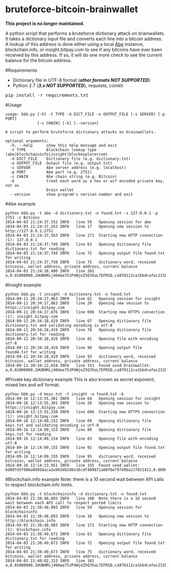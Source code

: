 bruteforce-bitcoin-brainwallet
==============================

<b>This project is no longer maintained.</b>

A python script that performs a bruteforce dictionary attack on brainwallets. It takes a dictionary input file and converts each line into a bitcoin address. A lookup of this address is done either using a local [Abe](https://github.com/jtobey/bitcoin-abe)
 instance, blockchain.info, or insight.bitpay.com to see if any bitcoins have ever been received by this address. If so, it will do one more check
 to see the current balance for the bitcoin address.

#Requirements
* Dictionary file in UTF-8 format (***other formats NOT SUPPORTED***)
* Python 2.7 (***3.x NOT SUPPORTED***), requests, coinkit
<pre>
pip install -r requirements.txt
</pre>

#Usage
```
usage: bbb.py [-h] -t TYPE -d DICT_FILE -o OUTPUT_FILE [-s SERVER] [-p PORT]
              [-c CHAIN] [-k] [--version]

A script to perform bruteforce dictionary attacks on brainwallets.

optional arguments:
  -h, --help      show this help message and exit
  -t TYPE         Blockchain lookup type (abe|blockchaininfo|insight|blockexplorercom)
  -d DICT_FILE    Dictionary file (e.g. dictionary.txt)
  -o OUTPUT_FILE  Output file (e.g. output.txt)
  -s SERVER       Abe server address (e.g. localhost)
  -p PORT         Abe port (e.g. 2751)
  -c CHAIN        Abe chain string (e.g. Bitcoin)
  -k              treat each word as a hex or wif encoded private key, not as
                  brain wallet
  --version       show program's version number and exit
```

#Abe example
```
python bbb.py -t abe -d dictionary.txt -o found.txt -s 127.0.0.1 -p 2751 -c Bitcoin
2014-04-03 21:24:37,552 INFO   line 59   Opening session for abe
2014-04-03 21:24:37,552 INFO   line 17   Opening new session to http://127.0.0.1:2751
2014-04-03 21:24:37,563 INFO   line 171  Starting new HTTP connection (1): 127.0.0.1
2014-04-03 21:24:37,749 INFO   line 63   Opening dictionary file dictionary.txt for reading
2014-04-03 21:24:37,749 INFO   line 72   Opening output file found.txt for writing
2014-04-03 21:24:37,750 INFO   line 75   dictionary word, received bitcoins, wallet address, private address, current balance
2014-04-03 21:24:38,490 INFO   line 101  a,0.01000000,1HUBHMij46Hae75JPdWjeZ5Q7KaL7EFRSD,ca978112ca1bbdcafac231b39a23dc4da786eff8147c4e72b9807785afee48bb,0.00000000
```

#Insight example
```
python bbb.py -t insight -d dictionary.txt -o found.txt
2014-09-11 20:34:17,863 INFO   line 62   Opening session for insight
2014-09-11 20:34:17,863 INFO   line 20   Opening new session to https://insight.bitpay.com
2014-09-11 20:34:17,876 INFO   line 696  Starting new HTTPS connection (1): insight.bitpay.com
2014-09-11 20:34:18,419 INFO   line 67   Opening dictionary file dictionary.txt and validating encoding is utf-8
2014-09-11 20:34:18,419 INFO   line 78   Opening dictionary file dictionary.txt for reading
2014-09-11 20:34:18,419 INFO   line 81   Opening file with encoding utf-8
2014-09-11 20:34:18,419 INFO   line 90   Opening output file found4.txt for writing
2014-09-11 20:34:18,419 INFO   line 93   dictionary word, received bitcoins, wallet address, private address, current balance
2014-09-11 20:34:22,654 INFO   line 153  Found used brainwallet: a,0.01000000,1HUBHMij46Hae75JPdWjeZ5Q7KaL7EFRSD,ca978112ca1bbdcafac231b39a23dc4da786eff8147c4e72b9807785afee48bb,0.00000000

```

#Private key dictionary example
    This is also known as secret exponent, mixed hex and wif format.
```
python bbb.py -d keys.txt -t insight -o found.txt -k
2014-09-16 12:13:55,301 INFO   line 64   Opening session for insight
2014-09-16 12:13:55,301 INFO   line 20   Opening new session to https://insight.bitpay.com
2014-09-16 12:13:55,338 INFO   line 696  Starting new HTTPS connection (1): insight.bitpay.com
2014-09-16 12:14:09,152 INFO   line 69   Opening dictionary file keys.txt and validating encoding is utf-8
2014-09-16 12:14:09,153 INFO   line 80   Opening dictionary file keys.txt for reading
2014-09-16 12:14:09,154 INFO   line 83   Opening file with encoding utf-8
2014-09-16 12:14:09,155 INFO   line 92   Opening output file found.txt for writing
2014-09-16 12:14:09,155 INFO   line 95   dictionary word, received bitcoins, wallet address, private address, current balance
2014-09-16 12:14:23,951 INFO   line 155  Found used wallet: 6d88fd5f906a89858aca2a963d82d6e36cdf409871a88f6e79749ba21f021421,0.00005460,18XHQxYKXeXdiJzi5Z5XTojzeY3xHAoLCA,6d88fd5f906a89858aca2a963d82d6e36cdf409871a88f6e79749ba21f021421,0.00000000
```

#Blockchain.info example
    Note: there is a 10 second wait between API calls to respect blockchain.info limits.
```
python bbb.py -t blockchaininfo -d dictionary.txt -o found.txt
2014-04-03 21:38:48,893 INFO   line 100  Note there is a 10 second wait between each API call to respect posted limits
2014-04-03 21:38:48,893 INFO   line 59   Opening session for blockchaininfo
2014-04-03 21:38:48,893 INFO   line 18   Opening new session to http://blockchain.info
2014-04-03 21:38:48,903 INFO   line 171  Starting new HTTP connection (1): blockchain.info
2014-04-03 21:38:49,672 INFO   line 63   Opening dictionary file dictionary.txt for reading
2014-04-03 21:38:49,673 INFO   line 72   Opening output file found.txt for writing
2014-04-03 21:38:49,673 INFO   line 75   dictionary word, received bitcoins, wallet address, private address, current balance
2014-04-03 21:40:02,313 INFO   line 101  a,0.01000000,1HUBHMij46Hae75JPdWjeZ5Q7KaL7EFRSD,ca978112ca1bbdcafac231b39a23dc4da786eff8147c4e72b9807785afee48bb,0.00000000
```

